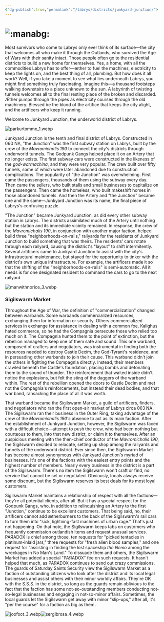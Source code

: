 ```yaml
---
{"dg-publish":true,"permalink":"/labrys/districts/junkyard-junction/"}
---
```



# ![:manabg:](https://cdn.discordapp.com/emojis/1044623334387761254.webp?size=44)

Most survivors who come to Labrys only ever think of its surface—the city that welcomes all who make it through the Outlands, who survived the Age of Wars with their sanity intact. Those people often go to the residential districts to build a new home for themselves. Yes, a home, with all the commodities Labrys has to offer—æther to fuel the machines, electricity to keep the lights on, and the best thing of all, plumbing. But how does it all work? Well, if you take a moment to see what lies underneath Labrys, you might find something truly fascinating. Imagine this—a thousand footsteps walking downstairs to a place unknown to the sun. A labyrinth of twisting tunnels welcomes all to the final resting place of the broken and discarded. Æther pumps through the pipes as electricity courses through the old machinery. Blessed be the blood of the artifice that keeps the city alight, and the artificers who keep it running.

Welcome to Junkyard Junction, the underworld district of Labrys.

![parkurtommo_1.webp](/img/user/Content/Images/parkurtommo_1.webp)

Junkyard Junction is the tenth and final district of Labrys. Constructed in 060 NA, "the Junction" was the first subway station on Labrys, built by the crew of the _Mavromichalis 190_ to connect the city's districts through underworld tunnels. The Godpunk Gangs helped place it on an Artery that no longer exists. The first subway cars were constructed in the likeness of the _god-warmachina_, and they were very popular. The crew built over fifty tunnels, some of which were later abandoned due to construction complications. The popularity of "the Junction" was overwhelming. First came the passengers, thousands of them using the subway every day. Then came the sellers, who built stalls and small businesses to capitalize on the passengers. Then came the homeless, who built makeshift homes in those abandoned tunnels. And then the Artery and "the Junction" became one and the same—Junkyard Junction was its name, the final piece of Labrys's confusing puzzle.

"The Junction" became Junkyard Junction, as did every other subway station in Labrys. The districts assimilated much of the Artery until nothing but the station and its immediate vicinity remained. In response, the crew of the _Mavromichalis 190_, in conjunction with another major faction, helped build three "neighborhoods-on-rails," railyards for the residents of Junkyard Junction to build something that was theirs. The residents' cars rotate through each railyard, causing the district's "layout" to shift intermitently. Several artificers came to Junkyard Junction to assist with the city's infrastructural maintenance, but stayed for the opportunity to tinker with the district's own unique infrastructure. For example, the artificers made it so that the shifting of the "neighborhoods-on-rails" is semi-automatic. All it needs is for one designated resident to command the cars to go to the next railyard.

![manwithnorice_3.webp](/img/user/Content/Images/manwithnorice_3.webp)

### Sigilswarm Market

Throughout the Age of War, the definition of "commercialization" changed between warbands. Some warbands commercialized resources, exchanging them for information or security. Others commercialized services in exchange for assistance in dealing with a common foe. Kalighus hated commerce, so he had the Compagnia persecute those who relied too much on it. The Compagnia hunted them to the point of extinction, but the rebellion managed to keep one of them safe and sound. This one warband, composed of crafters and negotiators, was instrumental in finding both the resources needed to destroy Castle Decim, the God-Tyrant's residence, and in persuading other warbands to join their cause. This warband didn't join the others in fighting the Compagnia directly. Instead, their members crawled beneath the Castle's foundation, placing bombs and detonating them to the sound of thunder. The reinforcement that waited inside didn't notice the explosions, but felt the sting of the daggers of the warband within. The rest of the rebellion opened the doors to Castle Decim and met not the Compagnia's reinforcements, but instead their dead bodies, and that war band, ransacking the place of all it was worth.

That warband became the Sigilswarm Market, a guild of artificers, finders, and negotiators who ran the first open-air market of Labrys circa 003 NA. The Sigilswarm ran their business in the Outer Ring, taking advantage of the crew of the _Mavromichalis 190's_ absence to act as its main faction. After the establishment of Junkyard Junction, however, the Sigilswarm was faced with a difficult choice—attempt to push the crew, who had been nothing but courteous to them, into that new district, or claim it to themselves. After an auspicious meeting with the then-chief conductor of the _Mavromichalis 190_, the Sigilswarm decided to relocate, setting up shop among the railyards and tunnels of the underworld district. Ever since then, the Sigilswarm Market has become almost synonymous with Junkyard Junction's myriad of businesses. It's one of the factions with the easiest entry points and the highest number of members. Nearly every business in the district is a part of the Sigilswarm. There's no item the Sigilswarm won't craft or find, no service that cannot be set or negotiated. Obviously, locals always receive some discount, but the Sigilswarm reserves its best deals for its most loyal customers.

Sigilswarm Market maintains a relationship of respect with all the factions—they're all potential clients, after all. But it has a special respect for the Godpunk Gangs, who, in addition to relinquishing an Artery to the first "Junction," continue to be excellent customers. That being said, no, their artificers cannot add ætherburners to the back of the Sigilswarm's rail cars to turn them into "sick, lightning-fast machines of urban rage." That's just not happening. On that note, the Sigilswarm keeps tabs on customers who frequently commission outlandish items and request unusual services. PAЯADOX is chief among those, ten requests for "picked tentacles in platinum-inlaid jars," three requests for "fresh alien blood samples," and one request for "assisting in finding the lost spaceship _the Nemo_ among the wreckages in No Man's Land." To dissuade them and others, the Sigilswarm Market has added a special "PAЯADOX" fee on such requests. It hasn't helped that much, as PAЯADOX continues to send out crazy commissions. The guards of Saturday Saints Security view the Sigilswarm Market as a faction of outstanding citizens who look after the district and its local legal businesses and assist others with their minor worldly affairs. They're OK with the S.S.S. in the district, so long as the guards remain oblivious to the fact that the faction has some not-so-outstanding members conducting not-so-legal businesses and engaging in not-so-minor affairs. Sometimes, the local guards let the Sigilswarm get away with minor "slip-ups," after all, it's "per the course" for a faction as big as them.

![joofoot_3.webp](/img/user/Content/Images/joofoot_3.webp)![sergibrosa_4.webp](/img/user/Content/Images/sergibrosa_4.webp)
